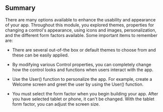 ## Summary

There are many options available to enhance the usability and appearance of your app. Throughout this module, you explored themes, properties for changing a control's appearance, using icons and images, personalization, and the different form factors available. Some important items to remember are:

+ There are several out-of-the box or default themes to choose from and these can be easily applied.

+ By modifying various Control properties, you can completely change how the control looks and functions when users interact with the app.

+ Use the User() function to personalize the app. For example, create a Welcome screen and greet the user by using the User() function.

+ You must select the form factor when you begin building your app. After you have selected tablet or phone, it can't be changed. With the tablet form factor, you can adjust the screen size.
